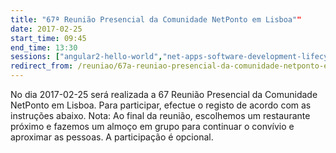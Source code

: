 ```yaml
---
title: "67ª Reunião Presencial da Comunidade NetPonto em Lisboa""
date: 2017-02-25
start_time: 09:45
end_time: 13:30
sessions: ["angular2-hello-world","net-apps-software-development-lifecycle"]
redirect_from: /reuniao/67a-reuniao-presencial-da-comunidade-netponto-em-local/
---
```

No dia 2017-02-25 será realizada a 67 Reunião Presencial da Comunidade NetPonto em Lisboa. Para participar, efectue o registo de acordo com as instruções abaixo.
Nota: Ao final da reunião, escolhemos um restaurante próximo e fazemos um almoço em grupo para continuar o convívio e aproximar as pessoas. A participação é opcional.